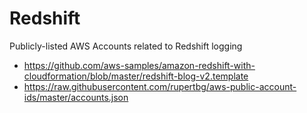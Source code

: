 # Redshift

Publicly-listed AWS Accounts related to Redshift logging
- https://github.com/aws-samples/amazon-redshift-with-cloudformation/blob/master/redshift-blog-v2.template
- https://raw.githubusercontent.com/rupertbg/aws-public-account-ids/master/accounts.json
